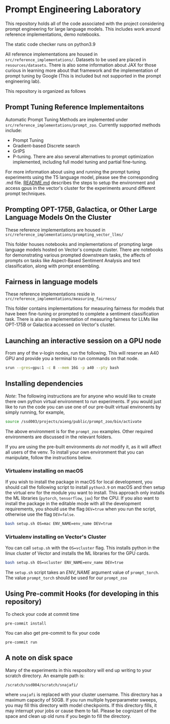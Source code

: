 # Prompt Engineering Laboratory

This repository holds all of the code associated with the project considering prompt engineering for large language models. This includes work around reference implementations, demo notebooks.

The static code checker runs on python3.9

All reference implementations are housed in `src/reference_implementations/`. Datasets to be used are placed in `resources/datasets`. There is also some information about JAX for those curious in learning more about that framework and the implementation of prompt tuning by Google (This is included but not supported in the prompt engineering lab).

This repository is organized as follows

## Prompt Tuning Reference Implementaitons

Automatic Prompt Tuning Methods are implemented under `src/reference_implementations/prompt_zoo`. Currently supported methods include:
* Prompt Tuning
* Gradient-based Discrete search
* GrIPS
* P-tuning.
There are also several alternatives to prompt optimization implemented, including full model tuning and partial fine-tuning.

For more information about using and running the prompt tuning experiments using the T5 language model, please see the corresponding .md file.
[README.md](/src/reference_implementations/prompt_zoo/README.md) describes the steps to setup the environment and access gpus in the vector's cluster for the experiments around different prompt techniques.

## Prompting OPT-175B, Galactica, or Other Large Language Models On the Cluster

These reference implementations are housed in `src/reference_implementations/prompting_vector_llms/`

This folder houses notebooks and implementations of prompting large language models hosted on Vector's compute cluster. There are notebooks for demonstrating various prompted downstream tasks, the affects of prompts on tasks like Aspect-Based Sentiment Analysis and text classification, along with prompt ensembling.

## Fairness in language models

These reference implementations reside in `src/reference_implementations/measuring_fairness/`

This folder contains implementations for measuring fairness for models that have been fine-tuning or prompted to complete a sentiment classification task. There is also an implementation of measuring fairness for LLMs like OPT-175B or Galactica accessed on Vector's cluster.

## Launching an interactive session on a GPU node

From any of the v-login nodes, run the following. This will reserve an A40 GPU and provide you a terminal to run commands on that node.

```bash
srun --gres=gpu:1 -c 8 --mem 16G -p a40 --pty bash
```

## Installing dependencies

*Note*: The following instructions are for anyone who would like to create there own python virtual environment to run experiments. If you would just like to run the code you can use one of our pre-built virtual environents by simply running, for example,

```bash
source /ssd003/projects/aieng/public/prompt_zoo/bin/activate
```
The above environment is for the `prompt_zoo` examples. Other required environments are discussed in the relevant folders.

If you are using the pre-built environments *do not* modify it, as it will affect all users of the venv. To install your own environment that you can manipulate, follow the instructions below.

### Virtualenv installing on macOS

If you wish to install the package in macOS for local development, you should call the following script to install `python3.9` on macOS and then setup the virtual env for the module you want to install. This approach only installs the ML libraries (`pytorch`, `tensorflow`, `jax`) for the CPU. If you also want to install the package in the editable mode with all the development requirements, you should use the flag `DEV=true` when you run the script, otherwise use the flag `DEV=false`.
```bash
bash setup.sh OS=mac ENV_NAME=env_name DEV=true
```

### Virtualenv installing on Vector's Cluster
You can call `setup.sh` with the `OS=vcluster` flag. This installs python in the linux cluster of Vector and installs the ML libraries for the GPU cards.
```bash
bash setup.sh OS=vcluster ENV_NAME=env_name DEV=true
```

The `setup.sh` script takes an *ENV_NAME* argument value of `prompt_torch`. The value `prompt_torch` should be used for our `prompt_zoo`

## Using Pre-commit Hooks (for developing in this repository)
To check your code at commit time
```
pre-commit install
```

You can also get pre-commit to fix your code
```
pre-commit run
```

## A note on disk space

Many of the experiments in this respository will end up writing to your scratch directory. An example path is:
```
/scratch/ssd004/scratch/snajafi/
```
where `snajafi` is replaced with your cluster username. This directory has a maximum capacity of 50GB. If you run multiple hyperparameter sweeps, you may fill this directory with model checkpoints. If this directory fills, it may interrupt your jobs or cause them to fail. Please be cognizant of the space and clean up old runs if you begin to fill the directory.
